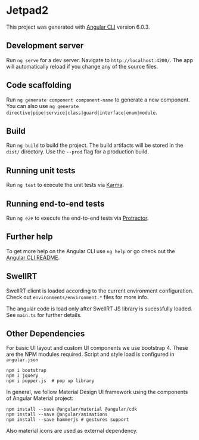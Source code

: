 # Jetpad2

This project was generated with [Angular CLI](https://github.com/angular/angular-cli) version 6.0.3.

## Development server

Run `ng serve` for a dev server. Navigate to `http://localhost:4200/`. The app will automatically reload if you change any of the source files.

## Code scaffolding

Run `ng generate component component-name` to generate a new component. You can also use `ng generate directive|pipe|service|class|guard|interface|enum|module`.

## Build

Run `ng build` to build the project. The build artifacts will be stored in the `dist/` directory. Use the `--prod` flag for a production build.

## Running unit tests

Run `ng test` to execute the unit tests via [Karma](https://karma-runner.github.io).

## Running end-to-end tests

Run `ng e2e` to execute the end-to-end tests via [Protractor](http://www.protractortest.org/).

## Further help

To get more help on the Angular CLI use `ng help` or go check out the [Angular CLI README](https://github.com/angular/angular-cli/blob/master/README.md).


## SwellRT

SwellRT client is loaded according to the current environment configuration. Check out
`environments/environment.*` files for more info.

The angular code is load only after SwellRT JS library is sucessfully loaded. See
`main.ts` for further details.

## Other Dependencies

For basic UI layout and custom UI components we use bootstrap 4.
These are the NPM modules required. Script and style load is configured
in `angular.json`

```
npm i bootstrap
npm i jquery
npm i popper.js  # pop up library
```

In general, we follow Material Design UI framework using
the components of Angular Material project:

```
npm install --save @angular/material @angular/cdk
npm install --save @angular/animations
npm install --save hammerjs # gestures support
```

Also material icons are used as external dependency.
